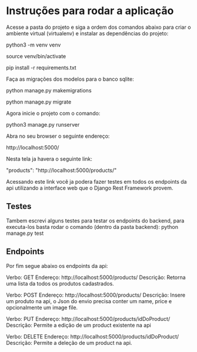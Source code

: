 # Instruções para rodar a aplicação

Acesse a pasta do projeto e siga a ordem dos comandos abaixo para criar o
ambiente virtual (virtualenv) e instalar as dependências do projeto:

python3 -m venv venv

source venv/bin/activate

pip install -r requirements.txt

Faça as migrações dos modelos para o banco sqlite:

python manage.py makemigrations

python manage.py migrate

Agora inicie o projeto com o comando:

python3 manage.py runserver

Abra no seu browser o seguinte endereço:

http://localhost:5000/

Nesta tela ja havera o seguinte link:

"products": "http://localhost:5000/products/"

Acessando este link você ja podera fazer testes em todos os endpoints
da api utilizando a interface web que o Django Rest Framework provem.

## Testes

Tambem escrevi alguns testes para testar os endpoints do backend, para executa-los
basta rodar o comando (dentro da pasta backend): python manage.py test

## Endpoints

Por fim segue abaixo os endpoints da api:

Verbo: GET
Endereço: http://localhost:5000/products/
Descrição: Retorna uma lista da todos os produtos cadastrados.

Verbo: POST
Endereço: http://localhost:5000/products/
Descrição: Insere um produto na api, o Json do envio precisa conter
um name, price e opcionalmente um image file.

Verbo: PUT
Endereço: http://localhost:5000/products/idDoProduct/
Descrição: Permite a edição de um product existente na api

Verbo: DELETE
Endereço: http://localhost:5000/products/idDoProduct/
Descrição: Permite a deleção de um product na api.
